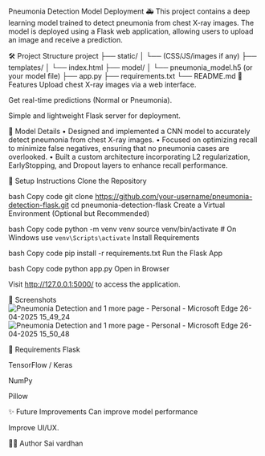 Pneumonia Detection Model Deployment 🚑
This project contains a deep learning model trained to detect pneumonia from chest X-ray images. The model is deployed using a Flask web application, allowing users to upload an image and receive a prediction.

🛠 Project Structure
project
├── static/
│   └── (CSS/JS/images if any)
├── templates/
│   └── index.html
├── model/
│   └── pneumonia_model.h5 (or your model file)
├── app.py
├── requirements.txt
└── README.md
🚀 Features
Upload chest X-ray images via a web interface.

Get real-time predictions (Normal or Pneumonia).

Simple and lightweight Flask server for deployment.

🧠 Model Details
•	Designed and implemented a CNN model to accurately detect pneumonia from chest X-ray images.
•	Focused on optimizing recall to minimize false negatives, ensuring that no pneumonia cases are overlooked.
•	Built  a custom  architecture incorporating L2 regularization, EarlyStopping, and Dropout layers to enhance recall performance.

🔧 Setup Instructions
Clone the Repository

bash
Copy code
git clone https://github.com/your-username/pneumonia-detection-flask.git
cd pneumonia-detection-flask
Create a Virtual Environment (Optional but Recommended)

bash
Copy code
python -m venv venv
source venv/bin/activate  # On Windows use `venv\Scripts\activate`
Install Requirements

bash
Copy code
pip install -r requirements.txt
Run the Flask App

bash
Copy code
python app.py
Open in Browser

Visit http://127.0.0.1:5000/ to access the application.

📸 Screenshots
![Pneumonia Detection and 1 more page - Personal - Microsoft​ Edge 26-04-2025 15_49_24](https://github.com/user-attachments/assets/73786e88-30dc-40e4-bf91-717bb1ad250f)
![Pneumonia Detection and 1 more page - Personal - Microsoft​ Edge 26-04-2025 15_50_48](https://github.com/user-attachments/assets/5c645a8b-2aef-4fa7-b03d-c9ecbdf72fff)


📂 Requirements
Flask

TensorFlow / Keras

NumPy

Pillow



✨ Future Improvements
Can improve model performance

Improve UI/UX.


🧑‍💻 Author
Sai vardhan

